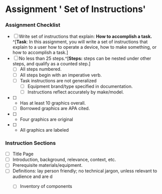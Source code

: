 # Assignment  ' Set of Instructions' 


### Assignment Checklist
- [ ] Write set of instructions that explain: **How to accomplish a task.** ^[**Task**: In this assignment, you will write a set of instructions that explain to a user how to operate a device, how to make something, or how to accomplish a task.] 
- [ ] No less than 25 steps.^[**Steps:** steps can be nested under other steps, and qualify as a counted step.]
	- [ ] All steps numbered.
	- [ ] All steps begin with an imperative verb.
	- [ ] Task instructions are not generalized
		- [ ] Equipment brand/type specified in documentation.
		- [ ] Instructions reflect accurately by make/model.
- [ ] 	-	Has at least 10 graphics overall.
	- [ ]  Borrowed graphics are APA cited.
- [ ] 	-	Four graphics are original
- [ ] 	- All graphics are labeled

### Instruction Sections
- [ ] Title Page
- [ ] Introduction, background, relevance, context, etc.
- [ ] Prerequisite materials/equipment.
- [ ] Definitions:  lay person friendly;  no technical jargon, unless relevant to audience and are d
	- [ ] Inventory of components 





<!--stackedit_data:
eyJoaXN0b3J5IjpbMTE0MTQ4Mzk3OF19
-->